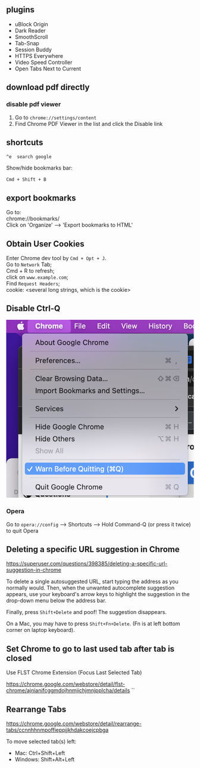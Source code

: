 ## plugins

* uBlock Origin
* Dark Reader
* SmoothScroll
* Tab-Snap 
* Session Buddy
* HTTPS Everywhere
* Video Speed Controller
* Open Tabs Next to Current

## download pdf directly

### disable pdf viewer
1. Go to `chrome://settings/content`
2. Find Chrome PDF Viewer in the list and click the Disable link

## shortcuts

```
^e  search google
```

Show/hide bookmarks bar:

```
Cmd + Shift + B
```
## export bookmarks

Go to:  
chrome://bookmarks/  
Click on 'Organize' --> 'Export bookmarks to HTML'

## Obtain User Cookies

Enter Chrome dev tool by `Cmd + Opt + J`.  
Go to `Network` Tab;  
Cmd + R to refresh;  
click on `www.example.com`;  
Find `Request Headers`;  
cookie: <several long strings, which is the cookie>

## Disable Ctrl-Q

![](images/chrome/warn_before_quit.png)

### Opera

Go to `opera://config` --> Shortcuts --> Hold Command-Q (or press it twice) to quit Opera

## Deleting a specific URL suggestion in Chrome

https://superuser.com/questions/398385/deleting-a-specific-url-suggestion-in-chrome

To delete a single autosuggested URL, start typing the address as you normally would. Then, when the unwanted autocomplete suggestion appears, use your keyboard's arrow keys to highlight the suggestion in the drop-down menu below the address bar.

Finally, press `Shift+Delete` and poof! The suggestion disappears.

On a Mac, you may have to press `Shift+Fn+Delete`.
(Fn is at left bottom corner on laptop keyboard).

## Set Chrome to go to last used tab after tab is closed

Use FLST Chrome Extension (Focus Last Selected Tab)

https://chrome.google.com/webstore/detail/flst-chrome/ajnianifcggmdojhnmjichjmnjpplcha/details
``
## Rearrange Tabs

https://chrome.google.com/webstore/detail/rearrange-tabs/ccnnhhnmpoffieppjjkhdakcoejcpbga

To move selected tab(s) left:

* Mac: Ctrl+Shift+Left
* Windows: Shift+Alt+Left

